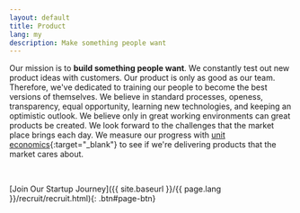 ```yaml
---
layout: default
title: Product
lang: my
description: Make something people want
---
```




Our mission is to **build something people want**. We constantly test out new product ideas with customers. Our product is only as good as our team. Therefore, we've dedicated to training our people to become the best versions of themselves. We believe in standard processes, openess, transparency, equal opportunity, learning new technologies, and keeping an optimistic outlook. We believe only in great working environments can great products be created. We look forward to the challenges that the market place brings each day. We measure our progress with [unit economics](https://gust.com/launch/blog/unit-economics){:target="\_blank"} to see if we're delivering products that the market cares about.

<br>

[Join Our Startup Journey]({{ site.baseurl }}/{{ page.lang }}/recruit/recruit.html){: .btn#page-btn}

<br>

